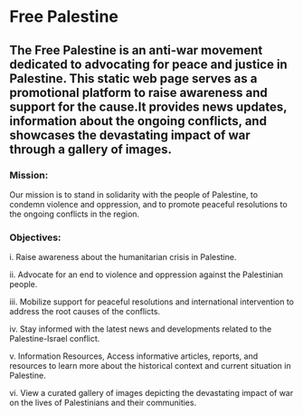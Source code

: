 # Free Palestine 

## The Free Palestine is an anti-war movement dedicated to advocating for peace and justice in Palestine. This static web page serves as a promotional platform to raise awareness and support for the cause.It provides news updates, information about the ongoing conflicts, and showcases the devastating impact of war through a gallery of images.

### Mission:

Our mission is to stand in solidarity with the people of Palestine, to condemn violence and oppression, and to promote peaceful resolutions to the ongoing conflicts in the region.

### Objectives:

i. Raise awareness about the humanitarian crisis in Palestine.

ii. Advocate for an end to violence and oppression against the Palestinian people.

iii. Mobilize support for peaceful resolutions and international intervention to address the root causes of the conflicts.

iv. Stay informed with the latest news and developments related to the Palestine-Israel conflict.

v. Information Resources, Access informative articles, reports, and resources to learn more about the historical context and current situation in Palestine.

vi. View a curated gallery of images depicting the devastating impact of war on the lives of Palestinians and their communities.
